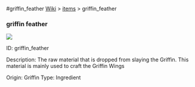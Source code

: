 #griffin_feather
<a href="/wiki.html">Wiki</a> > <a href="/posts/wiki/items/index.html">items</a> > <a>griffin_feather</a>
<div class="iteminfo">
<h3>griffin feather</h3>
<img class="pixelimage" src="https://dragon-force-studio.com/images/EF_wiki/griffin_feather.png">

<a class="iteminfoitem">ID: griffin_feather</a></div>
Description:   The raw material that is dropped from slaying the Griffin.  This material is mainly used to craft the Griffin Wings

Origin:  Griffin
Type:  Ingredient